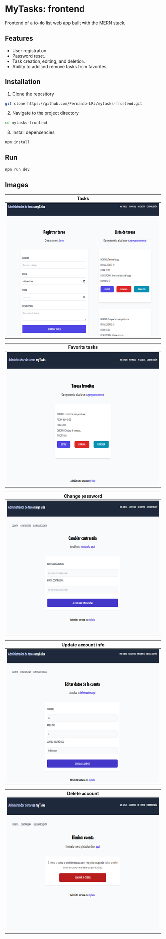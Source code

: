 # MyTasks: frontend
Frontend of a to-do list web app built with the MERN stack.

## Features
* User registration.
* Password reset.
* Task creation, editing, and deletion.
* Ability to add and remove tasks from favorites.
  
## Installation
1. Clone the repository
```bash
git clone https://github.com/Fernando-LRz/mytasks-frontend.git
``` 
2. Navigate to the project directory
```bash
cd mytasks-frontend
```
3. Install dependencies
```bash
npm install
```

## Run
```bash
npm run dev
```

## Images
| Tasks                                                            |
| ---------------------------------------------------------------- |
| <img src="images/tasks.png" width="950" height="430"/>           |

| Favorite tasks                                                   |
| ---------------------------------------------------------------- |
| <img src="images/favorite-tasks.png" width="950" height="430"/>  |

| Change password                                                  |
| ---------------------------------------------------------------- |
| <img src="images/change-password.png" width="950" height="430"/> |

| Update account info                                              |
| ---------------------------------------------------------------- |
| <img src="images/update-account.png" width="950" height="430"/>  |

| Delete account                                                   |
| ---------------------------------------------------------------- |
| <img src="images/delete-account.png" width="950" height="430"/>  |
